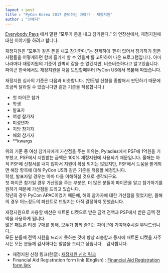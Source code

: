 ```yaml
---
layout : post
title : "PyCon Korea 2017 준비하는 이야기 - 재정지원"
author : "신예지"
---
```

 
[Everybody Pays](http://blog.pycon.kr/2017/06/14/everybody-pays/) 에서 말한 “모두가 돈을 내고 참가한다.” 의 연장선에서, 재정지원에 대한 이야기를 하려고 합니다.  

재정지원은 “모두가 같은 돈을 내고 참가한다.”는 전제하에 ‘돈이 없어서 참가하기 힘든 사람들을 어떻게하면 함께 즐기게 할 수 있을까’를 고민하여 나온 프로그램입니다. 아마 나라마다 재정지원의 기준이 완벽히 같을 순 없겠지만, 비슷비슷하다고 알고있습니다. 파이콘 한국에서도 재정지원을 처음 도입할때부터 PyCon US에서 <strike>복붙해</strike> 따왔습니다.  

재정지원 심사의 기준은 다음과 비슷합니다. (연도별 신청을 종합해서 판단하기 때문에 조금씩 달라질 수 있습니다만 같은 기준을 적용합니다.)  
 
- 첫 파이콘 참가  
- 학생  
- 발표자  
- 여성 참가자  
- 미성년자  
- 지방 참가자  
- 해외 참가자  
- **kwargs  
 
위의 기준 중 여성 참가자에게 가산점을 주는 이유는,  Pyladies에서 PSF에 1억원을 기부했고,  PSF에서 지원받는 금액은 100% 재정지원에 사용되기 때문입니다. 올해는 아직 PSF에 신청서를 내지 않아서 지원이 확정 되지는 않았지만, PSF에서 도움을 받게되면 해당 항목에 대해 PyCon US와 같은 기준을 적용할 예정입니다.  
학생, 발표자일 경우는 아마 다들 이해하실 것으로 생각되구요.  
첫 파이콘 참가일 경우 가산점을 주는 부분은, 더 많은 분들이 파이콘을 알고 참가하기를 원하기 때문에 가산점을 드리고 있습니다.  
작년의 경우 PyCon APAC이었기 때문에, 해외 참가자에 대한 가산점을 줬었지만, 올해의 경우 어느정도의 퍼센트로 드릴지는 아직 결정하지 못했습니다.  
 
재정지원으로 사용할 예산은 패트론 티켓으로 받은 금액 전액과 PSF에서 받은 금액 전액을 사용하게 됩니다.  
많은 패트론 티켓 구매를 통해, 모두가 함께 즐기는 파이콘에 기여해주시길 부탁드립니다.  
모든 분들께 전액 지원을 드리지 못하는 것에 항상 죄송함과 동시에 패트론 티켓을 사주시는 모든 분들께 감사하다는 말씀을 드리고 싶습니다.  
감사합니다.  
 
- 재정지원 신청 링크(한글): [재정지원 신청 링크](https://goo.gl/forms/V6qxghMToucCBhup2)  
- Financial Aid Registration form link (English) : [Financial Aid Registration form link](https://goo.gl/forms/gJdbHBAZQCxcWjcD3)  
